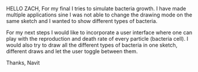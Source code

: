 HELLO ZACH,
For my final I tries to simulate bacteria growth. I have made multiple applications sine I was not able to change the drawing mode on the same sketch and I wanted to show different types of bacteria.

For my next steps I would like to incorporate a user interface where one can play with the reproduction and death rate of every particle (bacteria cell). I would also try to draw all the different types of bacteria in one sketch, different draws and let the user toggle between them.

Thanks,
Navit